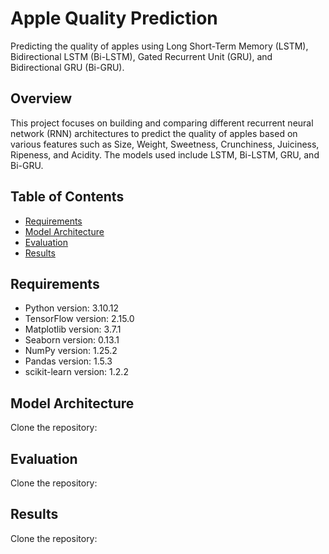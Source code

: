 # Apple Quality Prediction

Predicting the quality of apples using Long Short-Term Memory (LSTM), Bidirectional LSTM (Bi-LSTM), Gated Recurrent Unit (GRU), and Bidirectional GRU (Bi-GRU).

## Overview

This project focuses on building and comparing different recurrent neural network (RNN) architectures to predict the quality of apples based on various features such as Size, Weight, Sweetness, Crunchiness, Juiciness, Ripeness, and Acidity. The models used include LSTM, Bi-LSTM, GRU, and Bi-GRU.

## Table of Contents

- [Requirements](#requirements)
- [Model Architecture](#model-architecture)
- [Evaluation](#evaluation)
- [Results](#results)

## Requirements

- Python version: 3.10.12 
- TensorFlow version: 2.15.0
- Matplotlib version: 3.7.1
- Seaborn version: 0.13.1
- NumPy version: 1.25.2
- Pandas version: 1.5.3
- scikit-learn version: 1.2.2

## Model Architecture

Clone the repository:

## Evaluation

Clone the repository:

## Results

Clone the repository:




